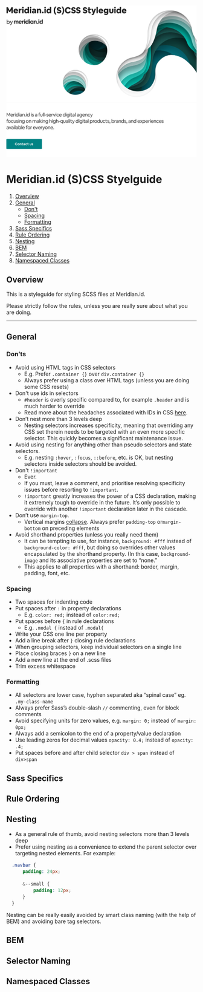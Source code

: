 ![alt text][cover]
[![alt text][mission]](http://meridian.id)

# Meridian.id (S)CSS Styelguide

  1. [Overview](#overview)
  2. [General](#general)
      - [Don't](#donts)
      - [Spacing](#spacing)
      - [Formatting](#formatting)
  3. [Sass Specifics](#sass-specifics)
  4. [Rule Ordering](#rule-ordering)
  5. [Nesting](#nesting)
  6. [BEM](#bem)
  7. [Selector Naming](#selector-naming)
  8. [Namespaced Classes](#namespaced-classes)

## Overview

This is a styleguide for styling SCSS files at Meridian.id.

Please strictly follow the rules, unless you are really sure about what you are doing.

---

## General

### Don’ts

- Avoid using HTML tags in CSS selectors
  - E.g. Prefer `.container {}` over `div.container {}`
  - Always prefer using a class over HTML tags (unless you are doing some CSS resets)
- Don't use ids in selectors
  - `#header` is overly specific compared to, for example `.header` and is much harder to override
  - Read more about the headaches associated with IDs in CSS [here](http://csswizardry.com/2011/09/when-using-ids-can-be-a-pain-in-the-class/).
- Don’t nest more than 3 levels deep
  - Nesting selectors increases specificity, meaning that overriding any CSS set therein needs to be targeted with an even more specific selector. This quickly becomes a significant maintenance issue.
- Avoid using nesting for anything other than pseudo selectors and state selectors.
  - E.g. nesting `:hover`, `:focus`, `::before`, etc. is OK, but nesting selectors inside selectors should be avoided.
- Don't `!important`
  - Ever.
  - If you must, leave a comment, and prioritise resolving specificity issues before resorting to `!important`.
  - `!important` greatly increases the power of a CSS declaration, making it extremely tough to override in the future. It’s only possible to override with another `!important` declaration later in the cascade.
- Don’t use `margin-top`.
  - Vertical margins [collapse](https://developer.mozilla.org/en-US/docs/Web/CSS/CSS_Box_Model/Mastering_margin_collapsing). Always prefer `padding-top` or`margin-bottom` on preceding elements
- Avoid shorthand properties (unless you really need them)
  - It can be tempting to use, for instance, `background: #fff` instead of `background-color: #fff`, but doing so overrides other values encapsulated by the shorthand property. (In this case, `background-image` and its associative properties are set to “none.”
  - This applies to all properties with a shorthand: border, margin, padding, font, etc.

### Spacing

- Two spaces for indenting code
- Put spaces after `:` in property declarations
  - E.g. `color: red;` instead of `color:red;`
- Put spaces before `{` in rule declarations
  - E.g. `.modal {` instead of `.modal{`
- Write your CSS one line per property
- Add a line break after `}` closing rule declarations
- When grouping selectors, keep individual selectors on a single line
- Place closing braces `}` on a new line
- Add a new line at the end of .scss files
- Trim excess whitespace

### Formatting

- All selectors are lower case, hyphen separated aka “spinal case” eg. `.my-class-name`
- Always prefer Sass’s double-slash `//` commenting, even for block comments
- Avoid specifying units for zero values, e.g. `margin: 0;` instead of `margin: 0px;`
- Always add a semicolon to the end of a property/value declaration
- Use leading zeros for decimal values `opacity: 0.4;` instead of `opacity: .4;`
- Put spaces before and after child selector `div > span` instead of `div>span`

## Sass Specifics

## Rule Ordering

## Nesting

- As a general rule of thumb, avoid nesting selectors more than 3 levels deep
- Prefer using nesting as a convenience to extend the parent selector over targeting nested elements. For example:
```scss
  .navbar {
      padding: 24px;

      &--small {
          padding: 12px;
      }
  }
```
Nesting can be really easily avoided by smart class naming (with the help of BEM) and avoiding bare tag selectors.

## BEM

## Selector Naming

## Namespaced Classes


[title]: https://raw.githubusercontent.com/meridianid/mid-css-styleguide/master/docs/title.png "Meridian.id CSS Styleguide"
[cover]: https://raw.githubusercontent.com/meridianid/mid-css-styleguide/master/docs/cover.png "Meridian.id CSS Styleguide"
[mission]: https://raw.githubusercontent.com/meridianid/mid-css-styleguide/master/docs/mission.png "Meridian.id"